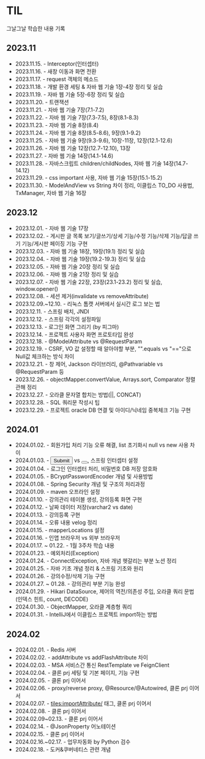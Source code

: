 # TIL

그날그날 학습한 내용 기록

## 2023.11

- 2023.11.15. - Interceptor(인터셉터)
- 2023.11.16. - 새창 이동과 화면 전환
- 2023.11.17. - request 객체의 메소드
- 2023.11.18. - 개발 환경 세팅 & 자바 웹 기술 1장-4장 정리 및 실습
- 2023.11.19. - 자바 웹 기술 5장-6장 정리 및 실습
- 2023.11.20. - 트랜잭션
- 2023.11.21. - 자바 웹 기술 7장(7.1-7.2)
- 2023.11.22. - 자바 웹 기술 7장(7.3-7.5), 8장(8.1-8.3)
- 2023.11.23. - 자바 웹 기술 8장(8.4)
- 2023.11.24. - 자바 웹 기술 8장(8.5-8.6), 9장(9.1-9.2)
- 2023.11.25. - 자바 웹 기술 9장(9.3-9.6), 10장-11장, 12장(12.1-12.6)
- 2023.11.26. - 자바 웹 기술 12장(12.7-12.10), 13장
- 2023.11.27. - 자바 웹 기술 14장(14.1-14.6)
- 2023.11.28. - 자바스크립트 children/childNodes, 자바 웹 기술 14장(14.7-14.12)
- 2023.11.29. - css important 사용, 자바 웹 기술 15장(15.1-15.2)
- 2023.11.30. - ModelAndView vs String 차이 정리, 이클립스 TO_DO 사용법, TxManager, 자바 웹 기술 16장

## 2023.12

- 2023.12.01. - 자바 웹 기술 17장
- 2023.12.02. - 게시판 글 목록 보기/글쓰기/상세 기능/수정 기능/삭제 기능/답글 쓰기 기능/게시판 페이징 기능 구현
- 2023.12.03. - 자바 웹 기술 18장, 19장(19.1) 정리 및 실습
- 2023.12.04. - 자바 웹 기술 19장(19.2-19.3) 정리 및 실습
- 2023.12.05. - 자바 웹 기술 20장 정리 및 실습
- 2023.12.06. - 자바 웹 기술 21장 정리 및 실습
- 2023.12.07. - 자바 웹 기술 22장, 23장(23.1-23.2) 정리 및 실습, window.opener()
- 2023.12.08. - 세션 제거(invalidate vs removeAttribute)
- 2023.12.09.~12.10. - 리눅스 톰캣 서버에서 실시간 로그 보는 법
- 2023.12.11. - 스프링 배치, JNDI
- 2023.12.12. - 스프링 각각의 설정파일
- 2023.12.13. - 로그인 화면 그리기 (by 피그마)
- 2023.12.14. - 프로젝트 사용자 화면 프로토타입 완성
- 2023.12.18. - @ModelAttribute vs @RequestParam
- 2023.12.19. - CSRF, VO 값 설정할 때 알아야할 부분, "".equals vs "=="으로 Null값 체크하는 방식 차이
- 2023.12.21. - 창 제어, Jackson 라이브러리, @Pathvariable vs @RequestParam 등
- 2023.12.26. - objectMapper.convertValue, Arrays.sort, Comparator 정렬 관해 정리
- 2023.12.27. - 오라클 문자열 합치는 방법(||, CONCAT)
- 2023.12.28. - SQL 쿼리문 작성시 팁
- 2023.12.29. - 프로젝트 oracle DB 연결 및 아이디/닉네임 중복체크 기능 구현

## 2024.01
- 2024.01.02. - 회원가입 처리 기능 오류 해결, list 초기화시 null vs  new 사용 차이
- 2024.01.03. - <input type="submit" /> vs  <button></button>, 스프링 인터셉터 설정
- 2024.01.04. - 로그인 인터셉터 처리, 비밀번호 DB 저장 암호화
- 2024.01.05. - BCryptPasswordEncoder 개념 및 사용방법
- 2024.01.08. - Spring Security 개념 및 구조의 처리과정
- 2024.01.09. - maven 오프라인 설정
- 2024.01.10. - 강의관리 테이블 생성, 강의등록 화면 구현
- 2024.01.12. - 날짜 데이터 저장(varchar2 vs date)
- 2024.01.13. - 강의등록 구현
- 2024.01.14. - 오류 내용 velog 정리
- 2024.01.15. - mapperLocations 설정
- 2024.01.16. - 인앱 브라우저 vs 외부 브라우저
- 2024.01.17. ~ 01.22. - 1월 3주차 학습 내용
- 2024.01.23. - 예외처리(Exception)
- 2024.01.24. - ConnectException, 자바 개념 헷갈리는 부분 노션 정리
- 2024.01.25. - 자바 기초 개념 정리 & 스프링 기초와 원리
- 2024.01.26. - 강의수정/삭제 기능 구현
- 2024.01.27. ~ 01.28. - 강의관리 부분 기능 완성
- 2024.01.29. - Hikari DataSource, 제어의 역전/의존성 주입, 오라클 쿼리 문법(인덱스 힌트, count, DECODE)
- 2024.01.30. - ObjectMapper, 오라클 계층형 쿼리
- 2024.01.31. - IntelliJ에서 이클립스 프로젝트 import하는 방법

## 2024.02
- 2024.02.01. - Redis 서버
- 2024.02.02. - addAttribute vs addFlashAttribute 차이
- 2024.02.03. - MSA 서비스간 통신 RestTemplate ve FeignClient
- 2024.02.04. - 클론 prj 세팅 및 기본 페이지, 기능 구현
- 2024.02.05. - 클론 prj 이어서
- 2024.02.06. - proxy/reverse proxy, @Resource/@Autowired, 클론 prj 이어서
- 2024.02.07. - <tiles:importAttribute/> 태그, 클론 prj 이어서
- 2024.02.08. - 클론 prj 이어서
- 2024.02.09~02.13. - 클론 prj 이어서
- 2024.02.14. - @JsonProperty 어노테이션
- 2024.02.15. - 클론 prj 이어서
- 2024.02.16.~02.17. - 업무자동화 by Python 검수
- 2024.02.18. - 도커&쿠버네티스 관련 개념